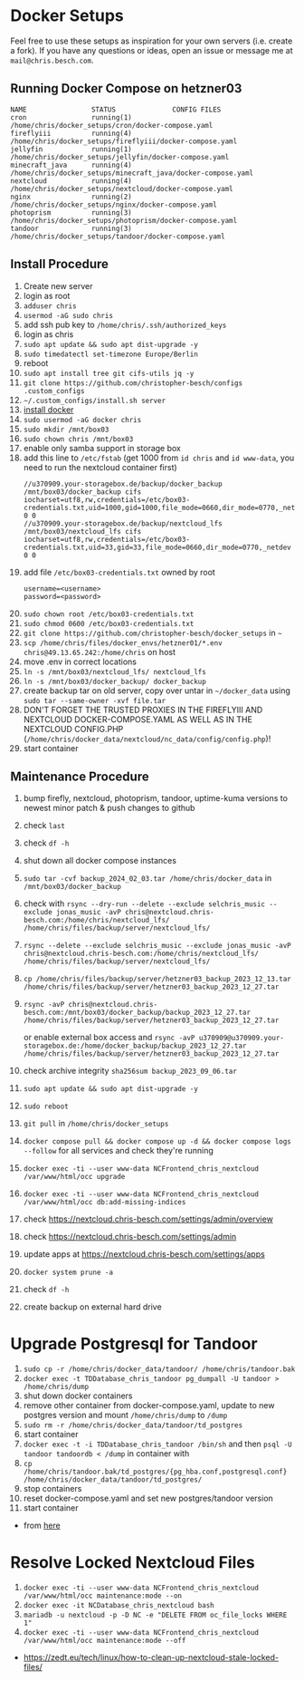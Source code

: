 # Docker Setups
Feel free to use these setups as inspiration for your own servers (i.e. create a fork).
If you have any questions or ideas, open an issue or message me at `mail@chris.besch.com`.


## Running Docker Compose on hetzner03
```
NAME                STATUS              CONFIG FILES
cron                running(1)          /home/chris/docker_setups/cron/docker-compose.yaml
fireflyiii          running(4)          /home/chris/docker_setups/fireflyiii/docker-compose.yaml
jellyfin            running(1)          /home/chris/docker_setups/jellyfin/docker-compose.yaml
minecraft_java      running(4)          /home/chris/docker_setups/minecraft_java/docker-compose.yaml
nextcloud           running(4)          /home/chris/docker_setups/nextcloud/docker-compose.yaml
nginx               running(2)          /home/chris/docker_setups/nginx/docker-compose.yaml
photoprism          running(3)          /home/chris/docker_setups/photoprism/docker-compose.yaml
tandoor             running(3)          /home/chris/docker_setups/tandoor/docker-compose.yaml
```


## Install Procedure
1. Create new server
2. login as root
3. `adduser chris`
4. `usermod -aG sudo chris`
5. add ssh pub key to `/home/chris/.ssh/authorized_keys`
6. login as chris
7. `sudo apt update && sudo apt dist-upgrade -y`
8. `sudo timedatectl set-timezone Europe/Berlin`
9. reboot
10. `sudo apt install tree git cifs-utils jq -y`
11. `git clone https://github.com/christopher-besch/configs .custom_configs`
12. `~/.custom_configs/install.sh server`
13. [install docker](https://docs.docker.com/engine/install/debian)
14. `sudo usermod -aG docker chris`
15. `sudo mkdir /mnt/box03`
16. `sudo chown chris /mnt/box03`
17. enable only samba support in storage box
18. add this line to `/etc/fstab` (get 1000 from `id chris` and `id www-data`, you need to run the nextcloud container first)
    ```
    //u370909.your-storagebox.de/backup/docker_backup /mnt/box03/docker_backup cifs iocharset=utf8,rw,credentials=/etc/box03-credentials.txt,uid=1000,gid=1000,file_mode=0660,dir_mode=0770,_netdev 0 0
    //u370909.your-storagebox.de/backup/nextcloud_lfs /mnt/box03/nextcloud_lfs cifs iocharset=utf8,rw,credentials=/etc/box03-credentials.txt,uid=33,gid=33,file_mode=0660,dir_mode=0770,_netdev 0 0
    ```
19. add file `/etc/box03-credentials.txt` owned by root
    ```
    username=<username>
    password=<password>
    ```
20. `sudo chown root /etc/box03-credentials.txt`
21. `sudo chmod 0600 /etc/box03-credentials.txt`
22. `git clone https://github.com/christopher-besch/docker_setups` in `~`
23. `scp /home/chris/files/docker_envs/hetzner01/*.env chris@49.13.65.242:/home/chris` on host
24. move .env in correct locations
25. `ln -s /mnt/box03/nextcloud_lfs/ nextcloud_lfs`
26. `ln -s /mnt/box03/docker_backup/ docker_backup`
27. create backup tar on old server, copy over untar in `~/docker_data` using `sudo tar --same-owner -xvf file.tar`
28. DON'T FORGET THE TRUSTED PROXIES IN THE FIREFLYIII AND NEXTCLOUD DOCKER-COMPOSE.YAML AS WELL AS IN THE NEXTCLOUD CONFIG.PHP (`/home/chris/docker_data/nextcloud/nc_data/config/config.php`)!
29. start container


## Maintenance Procedure
1. bump firefly, nextcloud, photoprism, tandoor, uptime-kuma versions to newest minor patch & push changes to github
2. check `last`
3. check `df -h`
4. shut down all docker compose instances
5. `sudo tar -cvf backup_2024_02_03.tar /home/chris/docker_data` in `/mnt/box03/docker_backup`
6. check with `rsync --dry-run --delete --exclude selchris_music --exclude jonas_music -avP chris@nextcloud.chris-besch.com:/home/chris/nextcloud_lfs/ /home/chris/files/backup/server/nextcloud_lfs/`
7. `rsync --delete --exclude selchris_music --exclude jonas_music -avP chris@nextcloud.chris-besch.com:/home/chris/nextcloud_lfs/ /home/chris/files/backup/server/nextcloud_lfs/`
8. `cp /home/chris/files/backup/server/hetzner03_backup_2023_12_13.tar /home/chris/files/backup/server/hetzner03_backup_2023_12_27.tar`
9. `rsync -avP chris@nextcloud.chris-besch.com:/mnt/box03/docker_backup/backup_2023_12_27.tar /home/chris/files/backup/server/hetzner03_backup_2023_12_27.tar`

    or enable external box access and `rsync -avP u370909@u370909.your-storagebox.de:/home/docker_backup/backup_2023_12_27.tar /home/chris/files/backup/server/hetzner03_backup_2023_12_27.tar`
10. check archive integrity `sha256sum backup_2023_09_06.tar`
11. `sudo apt update && sudo apt dist-upgrade -y`
13. `sudo reboot`
13. `git pull` in `/home/chris/docker_setups`
14. `docker compose pull && docker compose up -d && docker compose logs --follow` for all services and check they're running
15. `docker exec -ti --user www-data NCFrontend_chris_nextcloud /var/www/html/occ upgrade`
16. `docker exec -ti --user www-data NCFrontend_chris_nextcloud /var/www/html/occ db:add-missing-indices`
17. check https://nextcloud.chris-besch.com/settings/admin/overview
18. check https://nextcloud.chris-besch.com/settings/admin
19. update apps at https://nextcloud.chris-besch.com/settings/apps
20. `docker system prune -a`
21. check `df -h`
22. create backup on external hard drive


# Upgrade Postgresql for Tandoor
1. `sudo cp -r /home/chris/docker_data/tandoor/ /home/chris/tandoor.bak`
2. `docker exec -t TDDatabase_chris_tandoor pg_dumpall -U tandoor > /home/chris/dump`
3. shut down docker containers
4. remove other container from docker-compose.yaml, update to new postgres version and mount `/home/chris/dump` to `/dump`
5. `sudo rm -r /home/chris/docker_data/tandoor/td_postgres`
6. start container
7. `docker exec -t -i TDDatabase_chris_tandoor /bin/sh` and then `psql -U tandoor tandoordb < /dump` in container with 
9. `cp /home/chris/tandoor.bak/td_postgres/{pg_hba.conf,postgresql.conf} /home/chris/docker_data/tandoor/td_postgres/`
10. stop containers
11. reset docker-compose.yaml and set new postgres/tandoor version
12. start container

- from [here](https://openqa-bites.github.io/posts/2023/2023-11-23-upgrade_a_postgresql_container_to_a_new_major_version)

# Resolve Locked Nextcloud Files
1. `docker exec -ti --user www-data NCFrontend_chris_nextcloud /var/www/html/occ maintenance:mode --on`
2. `docker exec -it NCDatabase_chris_nextcloud bash`
3. `mariadb -u nextcloud -p -D NC -e "DELETE FROM oc_file_locks WHERE 1"`
4. `docker exec -ti --user www-data NCFrontend_chris_nextcloud /var/www/html/occ maintenance:mode --off`
- https://zedt.eu/tech/linux/how-to-clean-up-nextcloud-stale-locked-files/

